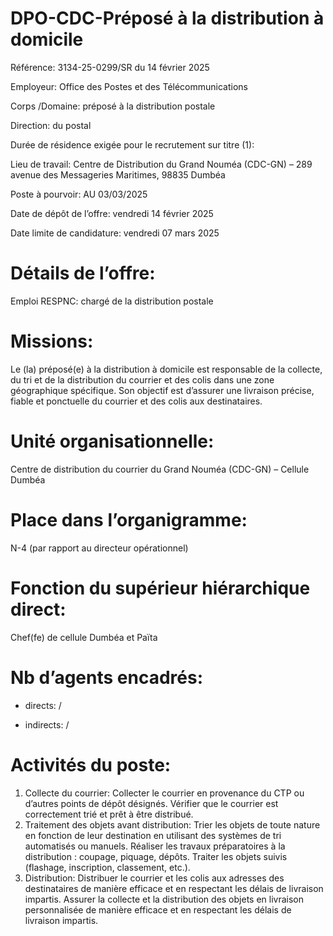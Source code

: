 # DPO-CDC-Préposé à la distribution à domicile

Référence: 3134-25-0299/SR du 14 février 2025

Employeur: Office des Postes et des Télécommunications

Corps /Domaine: préposé à la distribution postale

Direction: du postal

Durée de résidence exigée pour le recrutement sur titre (1):

Lieu de travail: Centre de Distribution du Grand Nouméa (CDC-GN) – 289 avenue des Messageries Maritimes, 98835 Dumbéa

Poste à pourvoir: AU 03/03/2025

Date de dépôt de l’offre: vendredi 14 février 2025

Date limite de candidature: vendredi 07 mars 2025

# Détails de l’offre:

Emploi RESPNC: chargé de la distribution postale

# Missions:

Le (la) préposé(e) à la distribution à domicile est responsable de la collecte, du tri et de la distribution du courrier et des colis dans une zone géographique spécifique. Son objectif est d’assurer une livraison précise, fiable et ponctuelle du courrier et des colis aux destinataires.

# Unité organisationnelle:

Centre de distribution du courrier du Grand Nouméa (CDC-GN) – Cellule Dumbéa

# Place dans l’organigramme:

N-4 (par rapport au directeur opérationnel)

# Fonction du supérieur hiérarchique direct:

Chef(fe) de cellule Dumbéa et Païta

# Nb d’agents encadrés:

- directs: /

- indirects: /

# Activités du poste:

1. Collecte du courrier:
Collecter le courrier en provenance du CTP ou d’autres points de dépôt désignés. Vérifier que le courrier est correctement trié et prêt à être distribué.
2. Traitement des objets avant distribution:
Trier les objets de toute nature en fonction de leur destination en utilisant des systèmes de tri automatisés ou manuels. Réaliser les travaux préparatoires à la distribution : coupage, piquage, dépôts. Traiter les objets suivis (flashage, inscription, classement, etc.).
3. Distribution:
Distribuer le courrier et les colis aux adresses des destinataires de manière efficace et en respectant les délais de livraison impartis. Assurer la collecte et la distribution des objets en livraison personnalisée de manière efficace et en respectant les délais de livraison impartis.